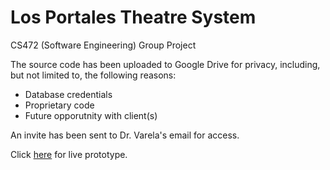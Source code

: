# Los Portales Theatre System
 CS472 (Software Engineering) Group Project

 The source code has been uploaded to Google Drive for privacy, including, but not limited to, the following reasons:
 * Database credentials
 * Proprietary code
 * Future opporutnity with client(s)

 An invite has been sent to Dr. Varela's email for access.

 Click [here](https://www.losportalestheatre.com) for live prototype.
